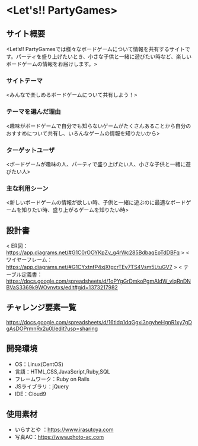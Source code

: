 # <Let's!! PartyGames>

## サイト概要
<Let’s!! PartyGamesでは様々なボードゲームについて情報を共有するサイトです。パーティを盛り上げたいとき、小さな子供と一緒に遊びたい時など、楽しいボードゲームの情報をお届けします。>

### サイトテーマ
<みんなで楽しめるボードゲームについて共有しよう！>

### テーマを選んだ理由
<趣味がボードゲームで自分でも知らないゲームがたくさんあることから自分のおすすめについて共有し、いろんなゲームの情報を知りたいから>

### ターゲットユーザ
<ボードゲームが趣味の人、パーティで盛り上げたい人、小さな子供と一緒に遊びたい人>

### 主な利用シーン
<新しいボードゲームの情報が欲しい時、子供と一緒に遊ぶのに最適なボードゲームを知りたい時、盛り上がるゲームを知りたい時>

## 設計書
< ER図：https://app.diagrams.net/#G1C0rOOYKpZv_g4rWc285BdbaqEpTdDBFq >
< ワイヤーフレーム：https://app.diagrams.net/#G1CYxtnfP4xjXtgcrTEy7TS4Vsm5LtuGV7 >
< テーブル定義書：https://docs.google.com/spreadsheets/d/1oPYgGrDmkoPgmAIdW_vlqRnDNBVaS3369k9WOvnvtxs/edit#gid=1373217982 

## チャレンジ要素一覧
<https://docs.google.com/spreadsheets/d/16tldq1dqGgxi3ngyheHgnR1xy7gDgAsDOPrmnRx2u0I/edit?usp=sharing>

## 開発環境
- OS：Linux(CentOS)
- 言語：HTML,CSS,JavaScript,Ruby,SQL
- フレームワーク：Ruby on Rails
- JSライブラリ：jQuery
- IDE：Cloud9

## 使用素材
- いらすとや ：https://www.irasutoya.com
- 写真AC：https://www.photo-ac.com
